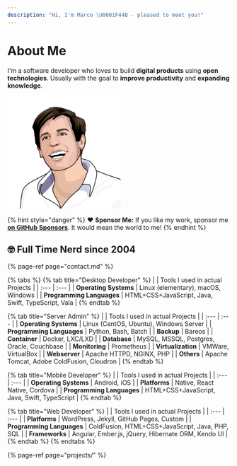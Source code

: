 ```yaml
---
description: "Hi, I'm Marco \U0001F44B️ - pleased to meet you!"
---
```


# About Me

I'm a software developer who loves to build **digital products** using **open technologies**. Usually with the goal to **improve productivity** and **expanding knowledge**.

![Marco Betschart](.gitbook/assets/marco-betschart.png)

{% hint style="danger" %}
❤️ **Sponsor Me:** If you like my work, sponsor me [**on GitHub Sponsors**](https://github.com/sponsors/marbetschar). It would mean the world to me!
{% endhint %}

## 🤓️ Full Time Nerd since 2004

{% page-ref page="contact.md" %}

{% tabs %}
{% tab title="Desktop Developer" %}
|  | Tools I used in actual Projects |
| :--- | :--- |
| **Operating Systems** | Linux \(elementary\), macOS, Windows |
| **Programming Languages** | HTML+CSS+JavaScript, Java, Swift, TypeScript, Vala |
{% endtab %}

{% tab title="Server Admin" %}
|  | Tools I used in actual Projects |
| :--- | :--- |
| **Operating Systems** | Linux \(CentOS, Ubuntu\), Windows Server |
| **Programming Languages** | Python, Bash, Batch |
| **Backup** | Bareos |
| **Container** | Docker, LXC/LXD |
| **Database** | MySQL, MSSQL, Postgres, Oracle, Couchbase |
| **Monitoring** | Prometheus |
| **Virtualization** | VMWare, VirtualBox |
| **Webserver** | Apache HTTPD, NGINX, PHP |
| **Others** | Apache Tomcat, Adobe ColdFusion, Cloudron |
{% endtab %}

{% tab title="Mobile Developer" %}
|  | Tools I used in actual Projects |
| :--- | :--- |
| **Operating Systems** | Android, iOS |
| **Platforms** | Native, React Native, Cordova |
| **Programming Languages** | HTML+CSS+JavaScript, Java, Swift, TypeScript |
{% endtab %}

{% tab title="Web Developer" %}
|  | Tools I used in actual Projects |
| :--- | :--- |
| **Platforms** | WordPress, Jekyll, GitHub Pages, Custom |
| **Programming Languages** | ColdFusion, HTML+CSS+JavaScript, Java, PHP, SQL |
| **Frameworks** | Angular, Ember.js, jQuery, Hibernate ORM, Kendo UI |
{% endtab %}
{% endtabs %}

{% page-ref page="projects/" %}

